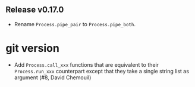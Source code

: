## Release v0.17.0

* Rename `Process.pipe_pair` to `Process.pipe_both`.


# git version

- Add `Process.call_xxx` functions that are equivalent to their
  `Process.run_xxx` counterpart except that they take a single string
  list as argument (#8, David Chemouil)
